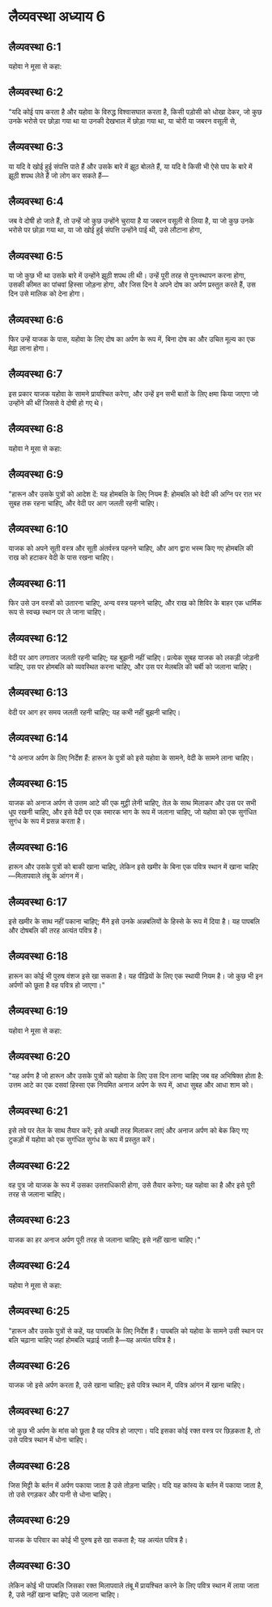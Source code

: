 # लैव्यवस्था अध्याय 6

## लैव्यवस्था 6:1

यहोवा ने मूसा से कहा:

## लैव्यवस्था 6:2

"यदि कोई पाप करता है और यहोवा के विरुद्ध विश्वासघात करता है, किसी पड़ोसी को धोखा देकर, जो कुछ उनके भरोसे पर छोड़ा गया था या उनकी देखभाल में छोड़ा गया था, या चोरी या जबरन वसूली से,

## लैव्यवस्था 6:3

या यदि वे खोई हुई संपत्ति पाते हैं और उसके बारे में झूठ बोलते हैं, या यदि वे किसी भी ऐसे पाप के बारे में झूठी शपथ लेते हैं जो लोग कर सकते हैं—

## लैव्यवस्था 6:4

जब वे दोषी हो जाते हैं, तो उन्हें जो कुछ उन्होंने चुराया है या जबरन वसूली से लिया है, या जो कुछ उनके भरोसे पर छोड़ा गया था, या जो खोई हुई संपत्ति उन्होंने पाई थी, उसे लौटाना होगा,

## लैव्यवस्था 6:5

या जो कुछ भी था उसके बारे में उन्होंने झूठी शपथ ली थी। उन्हें पूरी तरह से पुनःस्थापन करना होगा, उसकी कीमत का पांचवां हिस्सा जोड़ना होगा, और जिस दिन वे अपने दोष का अर्पण प्रस्तुत करते हैं, उस दिन उसे मालिक को देना होगा।

## लैव्यवस्था 6:6

फिर उन्हें याजक के पास, यहोवा के लिए दोष का अर्पण के रूप में, बिना दोष का और उचित मूल्य का एक मेढ़ा लाना होगा।

## लैव्यवस्था 6:7

इस प्रकार याजक यहोवा के सामने प्रायश्चित करेगा, और उन्हें इन सभी बातों के लिए क्षमा किया जाएगा जो उन्होंने की थीं जिससे वे दोषी हो गए थे।

## लैव्यवस्था 6:8

यहोवा ने मूसा से कहा:

## लैव्यवस्था 6:9

"हारून और उसके पुत्रों को आदेश दें: यह होमबलि के लिए नियम हैं: होमबलि को वेदी की अग्नि पर रात भर सुबह तक रहना चाहिए, और वेदी पर आग जलती रहनी चाहिए।

## लैव्यवस्था 6:10

याजक को अपने सूती वस्त्र और सूती अंतर्वस्त्र पहनने चाहिए, और आग द्वारा भस्म किए गए होमबलि की राख को हटाकर वेदी के पास रखना चाहिए।

## लैव्यवस्था 6:11

फिर उसे उन वस्त्रों को उतारना चाहिए, अन्य वस्त्र पहनने चाहिए, और राख को शिविर के बाहर एक धार्मिक रूप से स्वच्छ स्थान पर ले जाना चाहिए।

## लैव्यवस्था 6:12

वेदी पर आग लगातार जलती रहनी चाहिए; यह बुझनी नहीं चाहिए। प्रत्येक सुबह याजक को लकड़ी जोड़नी चाहिए, उस पर होमबलि को व्यवस्थित करना चाहिए, और उस पर मेलबलि की चर्बी को जलाना चाहिए।

## लैव्यवस्था 6:13

वेदी पर आग हर समय जलती रहनी चाहिए; यह कभी नहीं बुझनी चाहिए।

## लैव्यवस्था 6:14

"ये अनाज अर्पण के लिए निर्देश हैं: हारून के पुत्रों को इसे यहोवा के सामने, वेदी के सामने लाना चाहिए।

## लैव्यवस्था 6:15

याजक को अनाज अर्पण से उत्तम आटे की एक मुट्ठी लेनी चाहिए, तेल के साथ मिलाकर और उस पर सभी धूप रखनी चाहिए, और इसे वेदी पर एक स्मारक भाग के रूप में जलाना चाहिए, जो यहोवा को एक सुगंधित सुगंध के रूप में प्रसन्न करता है।

## लैव्यवस्था 6:16

हारून और उसके पुत्रों को बाकी खाना चाहिए, लेकिन इसे खमीर के बिना एक पवित्र स्थान में खाना चाहिए—मिलापवाले तंबू के आंगन में।

## लैव्यवस्था 6:17

इसे खमीर के साथ नहीं पकाना चाहिए; मैंने इसे उनके अन्नबलियों के हिस्से के रूप में दिया है। यह पापबलि और दोषबलि की तरह अत्यंत पवित्र है।

## लैव्यवस्था 6:18

हारून का कोई भी पुरुष वंशज इसे खा सकता है। यह पीढ़ियों के लिए एक स्थायी नियम है। जो कुछ भी इन अर्पणों को छूता है वह पवित्र हो जाएगा।"

## लैव्यवस्था 6:19

यहोवा ने मूसा से कहा:

## लैव्यवस्था 6:20

"यह अर्पण है जो हारून और उसके पुत्रों को यहोवा के लिए उस दिन लाना चाहिए जब वह अभिषिक्त होता है: उत्तम आटे का एक दसवां हिस्सा एक नियमित अनाज अर्पण के रूप में, आधा सुबह और आधा शाम को।

## लैव्यवस्था 6:21

इसे तवे पर तेल के साथ तैयार करें; इसे अच्छी तरह मिलाकर लाएं और अनाज अर्पण को बेक किए गए टुकड़ों में यहोवा को एक सुगंधित सुगंध के रूप में प्रस्तुत करें।

## लैव्यवस्था 6:22

वह पुत्र जो याजक के रूप में उसका उत्तराधिकारी होगा, उसे तैयार करेगा; यह यहोवा का है और इसे पूरी तरह से जलाना चाहिए।

## लैव्यवस्था 6:23

याजक का हर अनाज अर्पण पूरी तरह से जलाना चाहिए; इसे नहीं खाना चाहिए।"

## लैव्यवस्था 6:24

यहोवा ने मूसा से कहा:

## लैव्यवस्था 6:25

"हारून और उसके पुत्रों से कहें, यह पापबलि के लिए निर्देश हैं। पापबलि को यहोवा के सामने उसी स्थान पर बलि चढ़ाना चाहिए जहां होमबलि चढ़ाई जाती है—यह अत्यंत पवित्र है।

## लैव्यवस्था 6:26

याजक जो इसे अर्पण करता है, उसे खाना चाहिए; इसे पवित्र स्थान में, पवित्र आंगन में खाना चाहिए।

## लैव्यवस्था 6:27

जो कुछ भी अर्पण के मांस को छूता है वह पवित्र हो जाएगा। यदि इसका कोई रक्त वस्त्र पर छिड़कता है, तो उसे पवित्र स्थान में धोना चाहिए।

## लैव्यवस्था 6:28

जिस मिट्टी के बर्तन में अर्पण पकाया जाता है उसे तोड़ना चाहिए। यदि यह कांस्य के बर्तन में पकाया जाता है, तो उसे रगड़कर और पानी से धोना चाहिए।

## लैव्यवस्था 6:29

याजक के परिवार का कोई भी पुरुष इसे खा सकता है; यह अत्यंत पवित्र है।

## लैव्यवस्था 6:30

लेकिन कोई भी पापबलि जिसका रक्त मिलापवाले तंबू में प्रायश्चित करने के लिए पवित्र स्थान में लाया जाता है, उसे नहीं खाना चाहिए; उसे जलाना चाहिए।

